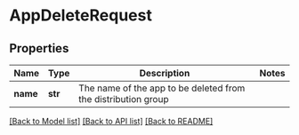 # AppDeleteRequest

## Properties
Name | Type | Description | Notes
------------ | ------------- | ------------- | -------------
**name** | **str** | The name of the app to be deleted from the distribution group | 

[[Back to Model list]](../README.md#documentation-for-models) [[Back to API list]](../README.md#documentation-for-api-endpoints) [[Back to README]](../README.md)

